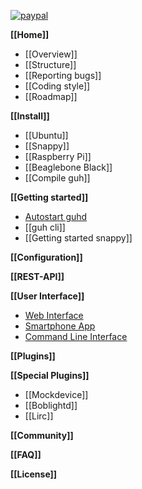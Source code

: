 [![paypal](https://www.paypalobjects.com/en_US/i/btn/btn_donateCC_LG.gif)](https://www.paypal.com/cgi-bin/webscr?cmd=_s-xclick&hosted_button_id=SNATFFJGNRUZ6)

**[[Home]]**
* [[Overview]]
* [[Structure]]
* [[Reporting bugs]]
* [[Coding style]]
* [[Roadmap]]

**[[Install]]**
* [[Ubuntu]]
* [[Snappy]]
* [[Raspberry Pi]]
* [[Beaglebone Black]]
* [[Compile guh]]

**[[Getting started]]**
* [Autostart guhd](https://github.com/guh/guh/wiki/Getting-started#autostart-guhd)
* [[guh cli]]
* [[Getting started snappy]]

**[[Configuration]]**

**[[REST-API]]**

**[[User Interface]]**
* [Web Interface](https://github.com/guh/guh/wiki/User-Interface#web-interface)
* [Smartphone App](https://github.com/guh/guh/wiki/User-Interface#smartphone-app)
* [Command Line Interface](https://github.com/guh/guh/wiki/User-Interface#command-line-interface)

**[[Plugins]]**

**[[Special Plugins]]**
* [[Mockdevice]]
* [[Boblightd]]
* [[Lirc]]
    
**[[Community]]**

**[[FAQ]]**

**[[License]]**

